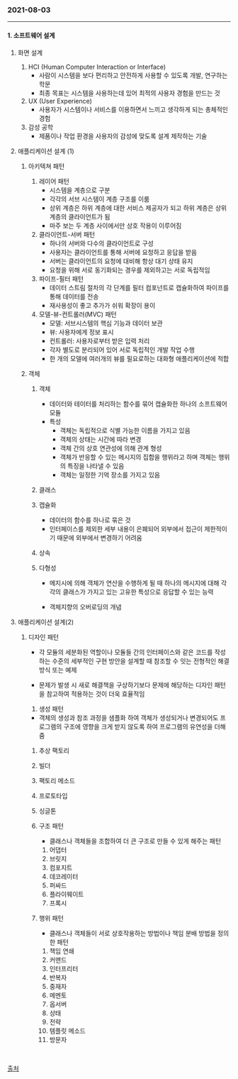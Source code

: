 ### 2021-08-03

<hr>

#### 1. 소프트웨어 설계

1. 화면 설계

   1. HCI (Human Computer Interaction or Interface)
      - 사람이 시스템을 보다 편리하고 안전하게 사용할 수 있도록 개발, 연구하는 학문
      - 최종 목표는 시스템을 사용하는데 있어 최적의 사용자 경험을 만드는 것
   2. UX (User Experience)
      - 사용자가 시스템이나 서비스를 이용하면서 느끼고 생각하게 되는 총체적인 경험
   3. 감성 공학
      - 제품이나 작업 환경을 사용자의 감성에 맞도록 설계 제작하는 기술

   

2. 애플리케이션 설계 (1)

   1. 아키텍쳐 패턴

      1. 레이어 패턴
         - 시스템을 계층으로 구분
         - 각각의 서브 시스템이 계층 구조를 이룸
         - 상위 계층은 하위 계층에 대한 서비스 제공자가 되고 하위 계층은 상위 계층의 클라이언트가 됨
         - 마주 보는 두 계층 사이에서만 상호 작용이 이루어짐
      2. 클라이언트-서버 패턴
         - 하나의 서버와 다수의 클라이언트로 구성
         - 사용자는 클라이언트를 통해 서버에 요청하고 응답을 받음
         - 서버는 클라이언트의 요청에 대비해 항상 대기 상태 유지
         - 요청을 위해 서로 동기화되는 경우를 제외하고는 서로 독립적임
      3. 파이프-필터 패턴
         - 데이터 스트림 절차의 각 단계를 필터 컴포넌트로 캡슐화하여 파이프를 통해 데이터를 전송
         - 재사용성이 좋고 추가가 쉬워 확장이 용이
      4. 모델-뷰-컨트롤러(MVC) 패턴
         - 모델: 서브시스템의 핵심 기능과 데이터 보관
         - 뷰: 사용자에게 정보 표시
         - 컨트롤러: 사용자로부터 받은 입력 처리
         - 각자 별도로 분리되어 있어 서로 독립적인 개발 작업 수행
         - 한 개의 모델에 여러개의 뷰를 필요로하는 대화형 애플리케이션에 적합

   2. 객체

      1. 객체

         - 데이터와 테이터를 처리하는 함수를 묶어 캡슐화한 하나의 소프트웨어 모듈
         - 특성
           - 객체는 독립적으로 식별 가능한 이름을 가지고 있음
           - 객체의 상태는 시간에 따라 변경
           - 객체 간의 상호 연관성에 의해 관계 형성
           - 객체가 반응할 수 있는 메시지의 집합을 행위라고 하며 객체는 행위의 특징을 나타낼 수 있음
           - 객체는 일정한 기억 장소를 가지고 있음

      2. 클래스

      3. 캡슐화

         - 데이터의 함수를 하나로 묶은 것
         - 인터페이스를 제외한 세부 내용이 은폐되어 외부에서 접근이 제한적이기 때문에 외부에서 변경하기 어려움

      4. 상속

      5. 다형성

         - 메지시에 의해 객체가 연산을 수행하게 될 때 하나의 메시지에 대해 각각의 클래스가 가지고 있는 고유한 특성으로 응답할 수 있는 능력

         - 객체지향의 오버로딩의 개념

           

3. 애플리케이션 설계(2)

   1. 디자인 패턴

      - 각 모듈의 세분화된 역할이나 모듈들 간의 인터페이스와 같은 코드를 작성하는 수준의 세부적인 구현 방안을 설계할 때 참조할 수 잇는 전형적인 해결 방식 또는 예제

      - 문제가 발생 시 새로 해결책을 구상하기보다 문제에 해당하는 디자인 패턴을 참고하여 적용하는 것이 더욱 효율적임

        

      1.  생성 패턴

         - 객체의 생성과 참조 과정을 샘플화 하여 객체가 생성되거나 변경되어도 프로그램의 구조에 영향을 크게 받지 않도록 하여 프로그램의 유연성을 더해줌

         1. 추상 팩토리
         2. 빌더
         3. 팩토리 메소드
         4. 프로토타입
         5. 싱글톤

      2. 구조 패턴

         - 클래스나 객체들을 조합하여 더 큰 구조로 만들 수 있게 해주는 패턴

         1. 어댑터
         2. 브릿지
         3. 컴포지트
         4. 데코레이터
         5. 퍼싸드
         6. 플라이웨이트
         7. 프록시

      3. 행위 패턴

         - 클래스나 객체들이 서로 상호작용하는 방법이나 책임 분배 방법을 정의한 패턴

         1. 책임 연쇄
         2. 커맨드
         3. 인터프리터
         4. 반복자
         5. 중재자
         6. 메멘토
         7. 옵서버
         8. 상태
         9. 전략
         10. 템플릿 메소드
         11. 방문자

<br>

[출처](https://1d1cblog.tistory.com/87)